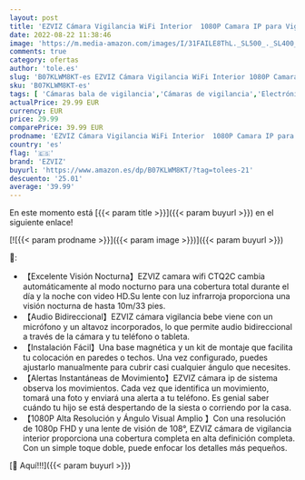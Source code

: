 ```yaml
---
layout: post
title: 'EZVIZ Cámara Vigilancia WiFi Interior  1080P Camara IP para Vigilar Bebés y Mascotas  Visión Nocturna  Detección de Movimiento  Audio Bidireccional  Compatible con Alexa  Modelo CTQ2C'
date: 2022-08-22 11:38:46
image: 'https://m.media-amazon.com/images/I/31FAILE8ThL._SL500_._SL400_.jpg'
comments: true
category: ofertas
author: 'tole.es'
slug: 'B07KLWM8KT-es EZVIZ Cámara Vigilancia WiFi Interior 1080P Camara IP para...'
sku: 'B07KLWM8KT-es'
tags: [ 'Cámaras bala de vigilancia','Cámaras de vigilancia','Electrónica','Fotografía y videocámaras','alexa','ezviz','🇪🇸', ]
actualPrice: 29.99 EUR
currency: EUR
price: 29.99
comparePrice: 39.99 EUR
prodname: 'EZVIZ Cámara Vigilancia WiFi Interior  1080P Camara IP para Vigilar Bebés y Mascotas  Visión Nocturna  Detección de Movimiento  Audio Bidireccional  Compatible con Alexa  Modelo CTQ2C'
country: 'es'
flag: '🇪🇸'
brand: 'EZVIZ'
buyurl: 'https://www.amazon.es/dp/B07KLWM8KT/?tag=tolees-21'
descuento: '25.01'
average: '39.99'
---
```


En este momento está [{{< param title >}}]({{< param buyurl >}}) en el siguiente enlace!

[![{{< param prodname >}}]({{< param image >}})]({{< param buyurl >}})

🔎:

- 【Excelente Visión Nocturna】EZVIZ camara wifi CTQ2C cambia automáticamente al modo nocturno para una cobertura total durante el día y la noche con video HD.Su lente con luz infrarroja proporciona una visión nocturna de hasta 10m/33 pies.
- 【Audio Bidireccional】EZVIZ cámara vigilancia bebe viene con un micrófono y un altavoz incorporados, lo que permite audio bidireccional a través de la cámara y tu teléfono o tableta.
- 【Instalación Fácil】Una base magnética y un kit de montaje que facilita tu colocación en paredes o techos. Una vez configurado, puedes ajustarlo manualmente para cubrir casi cualquier ángulo que necesites.
- 【Alertas Instantáneas de Movimiento】EZVIZ cámara ip de sistema observa los movimientos. Cada vez que identifica un movimiento, tomará una foto y enviará una alerta a tu teléfono. Es genial saber cuándo tu hijo se está despertando de la siesta o corriendo por la casa.
- 【1080P Alta Resolución y Ángulo Visual Amplio 】Con una resolución de 1080p FHD y una lente de visión de 108°, EZVIZ cámara de vigilancia interior proporciona una cobertura completa en alta definición completa. Con un simple toque doble, puede enfocar los detalles más pequeños.

[🛒 Aquí!!!]({{< param buyurl >}})
